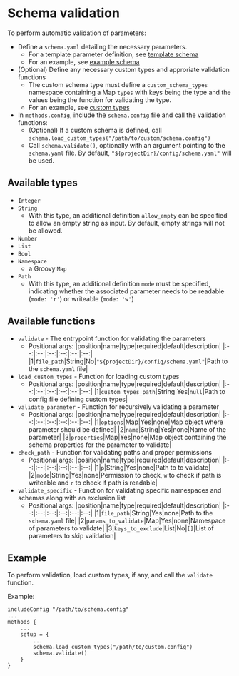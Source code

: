# Schema validation

To perform automatic validation of parameters:
- Define a `schema.yaml` detailing the necessary parameters.
    - For a template parameter definition, see [template schema](./schema_template.yaml)
    - For an example, see [example schema](./schema_example.yaml)
- (Optional) Define any necessary custom types and approriate validation functions
    - The custom schema type must define a `custom_schema_types` namespace containing a Map `types` with keys being the type and the values being the function for validating the type.
    - For an example, see [custom types](./custom_schema_types.config)
- In `methods.config`, include the `schema.config` file and call the validation functions:
    - (Optional) If a custom schema is defined, call `schema.load_custom_types("/path/to/custom/schema.config")`
    - Call `schema.validate()`, optionally with an argument pointing to the `schema.yaml` file. By default, `"${projectDir}/config/schema.yaml"` will be used.

## Available types
- `Integer`
- `String`
    - With this type, an additional definition `allow_empty` can be specified to allow an empty string as input. By default, empty strings will not be allowed.
- `Number`
- `List`
- `Bool`
- `Namespace`
    - a Groovy `Map`
- `Path`
    - With this type, an additional definition `mode` must be specified, indicating whether the associated parameter needs to be readable (`mode: 'r'`) or writeable (`mode: 'w'`)

## Available functions
- `validate` - The entrypoint function for validating the parameters
    - Positional args:
        |position|name|type|required|default|description|
        |:--:|:--:|:--:|:--:|:--:|:--:|
        |1|`file_path`|String|No|`"${projectDir}/config/schema.yaml"`|Path to the `schema.yaml` file|
- `load_custom_types` - Function for loading custom types
    - Positional args:
        |position|name|type|required|default|description|
        |:--:|:--:|:--:|:--:|:--:|:--:|
        |1|`custom_types_path`|String|Yes|`null`|Path to config file defining custom types|
- `validate_parameter` - Function for recursively validating a parameter
    - Positional args:
        |position|name|type|required|default|description|
        |:--:|:--:|:--:|:--:|:--:|:--:|
        |1|`options`|Map|Yes|none|Map object where parameter should be defined|
        |2|`name`|String|Yes|none|Name of the parameter|
        |3|`properties`|Map|Yes|none|Map object containing the schema properties for the parameter to validate|
- `check_path` - Function for validating paths and proper permissions
    - Positional args:
        |position|name|type|required|default|description|
        |:--:|:--:|:--:|:--:|:--:|:--:|
        |1|`p`|String|Yes|none|Path to to validate|
        |2|`mode`|String|Yes|none|Permission to check, `w` to check if path is writeable and `r` to check if path is readable|
- `validate_specific` - Function for validating specific namespaces and schemas along with an exclusion list
    - Positional args:
        |position|name|type|required|default|description|
        |:--:|:--:|:--:|:--:|:--:|:--:|
        |1|`file_path`|String|Yes|none|Path to the `schema.yaml` file|
        |2|`params_to_validate`|Map|Yes|none|Namespace of parameters to validate|
        |3|`keys_to_exclude`|List|No|`[]`|List of parameters to skip validation|

## Example

To perform validation, load custom types, if any, and call the `validate` function.

Example:
```Nextflow
includeConfig "/path/to/schema.config"
...
methods {
    ...
    setup = {
        ...
        schema.load_custom_types("/path/to/custom.config")
        schema.validate()
    }
}
```
